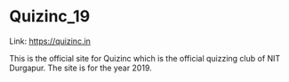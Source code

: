 # Quizinc_19
Link: https://quizinc.in 

This is the official site for Quizinc which is the official quizzing club of NIT Durgapur. The site is for the year 2019.
